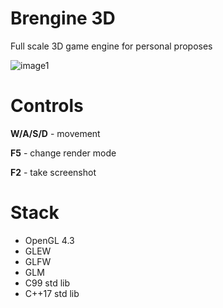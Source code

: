 # Brengine 3D

Full scale 3D game engine for personal proposes

![image1](https://github.com/user-attachments/assets/d1ee46cd-13f4-415a-bc5e-f1c702d21581)

# Controls

**W/A/S/D** - movement

**F5** - change render mode

**F2** - take screenshot

# Stack
- OpenGL 4.3
- GLEW
- GLFW
- GLM
- C99 std lib
- C++17 std lib